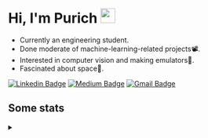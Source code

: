 <h1 align="left">Hi, I'm Purich
<img src="https://media.giphy.com/media/hvRJCLFzcasrR4ia7z/giphy.gif" width="30px"/></h1>

* Currently an engineering student.
* Done moderate of machine-learning-related projects:film_projector:.
* Interested in computer vision and making emulators:space_invader:.
* Fascinated about space:milky_way:.

[![Linkedin Badge](https://img.shields.io/badge/-Purich-blue?style=flat-square&logo=Linkedin&logoColor=white&link=https://www.linkedin.com/in/purich-siritip-16b3b3255/)](https://www.linkedin.com/in/purich-siritip-16b3b3255) [![Medium Badge](https://img.shields.io/badge/-@purich-gray?style=flat-square&labelColor=000000&logo=Medium&link=https://medium.com/@phuritsiritip)](https://medium.com/@phuritsiritip)
[![Gmail Badge](https://img.shields.io/badge/-mark.phurit@gmail.com-c14438?style=flat-square&logo=Gmail&logoColor=white&link=mailto:mark.phurit@gmail.com)](mailto:mark.phurit@gmail.com)

## Some stats

<details>
  <summary></summary>
  
  <!--START_SECTION:waka-->
**I'm a Night 🦉** 

```text
🌞 Morning                92 commits          ███████░░░░░░░░░░░░░░░░░░   28.84 % 
🌆 Daytime                65 commits          █████░░░░░░░░░░░░░░░░░░░░   20.38 % 
🌃 Evening                138 commits         ███████████░░░░░░░░░░░░░░   43.26 % 
🌙 Night                  24 commits          ██░░░░░░░░░░░░░░░░░░░░░░░   07.52 % 
```


📊 **This Week I Spent My Time On** 

```text
💬 Programming Languages: 
Markdown                 21 mins             ████████████░░░░░░░░░░░░░   48.90 % 
Python                   17 mins             ██████████░░░░░░░░░░░░░░░   39.32 % 
HTML                     4 mins              ██░░░░░░░░░░░░░░░░░░░░░░░   09.65 % 
Other                    0 secs              ░░░░░░░░░░░░░░░░░░░░░░░░░   01.69 % 
JavaScript               0 secs              ░░░░░░░░░░░░░░░░░░░░░░░░░   00.29 % 

🐱‍💻 Projects: 
m5-docs                  26 mins             ███████████████░░░░░░░░░░   58.99 % 
Computer Programming     17 mins             ██████████░░░░░░░░░░░░░░░   39.32 % 
ComProgLab               0 secs              ░░░░░░░░░░░░░░░░░░░░░░░░░   01.69 % 
```


<!--END_SECTION:waka-->

  <!--START_SECTION:waka-simple-->

```text
From: 19 January 2023 - To: 23 February 2023

Total Time: 23 hrs 44 mins

Python       20 hrs 8 mins   █████████████████████▒░░░   84.84 %
C++          1 hr 38 mins    █▓░░░░░░░░░░░░░░░░░░░░░░░   06.91 %
YAML         47 mins         █░░░░░░░░░░░░░░░░░░░░░░░░   03.35 %
Markdown     32 mins         ▓░░░░░░░░░░░░░░░░░░░░░░░░   02.29 %
Git Config   8 mins          ░░░░░░░░░░░░░░░░░░░░░░░░░   00.59 %
Other        7 mins          ░░░░░░░░░░░░░░░░░░░░░░░░░   00.50 %
```

<!--END_SECTION:waka-simple-->

  <!--![Anurag's GitHub stats](https://github-readme-stats.vercel.app/api?username=vikimark&show_icons=true&theme=gruvbox_light)-->
  
</details>

<!--
**vikimark/vikimark** is a ✨ _special_ ✨ repository because its `README.md` (this file) appears on your GitHub profile.

Here are some ideas to get you started:

- 🔭 I’m currently working on ...
- 🌱 I’m currently learning ...
- 👯 I’m looking to collaborate on ...
- 🤔 I’m looking for help with ...
- 💬 Ask me about ...
- 📫 How to reach me: ...
- 😄 Pronouns: ...
- ⚡ Fun fact: ...
-->
